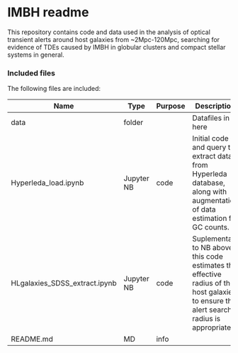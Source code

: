 # IMBH readme

This repository contains code and data used in the analysis of optical transient alerts around host galaxies from ~2Mpc-120Mpc, searching for evidence of TDEs caused by IMBH in globular clusters and compact stellar systems in general.
### Included files

The following files are included:

| Name                          | Type       | Purpose | Description                                                                                                                               |
|-------------------------------|------------|---------|-------------------------------------------------------------------------------------------------------------------------------------------|
| data                          | folder     |         | Datafiles in here                                                                                                                         |
| Hyperleda_load.ipynb          | Jupyter NB | code    | Initial code and query to extract data from Hyperleda database,  along with augmentation of data estimation for GC counts.                |
| HLgalaxies_SDSS_extract.ipynb | Jupyter NB | code    | Suplemental to NB above, this code estimates the effective radius  of the host galaxies to ensure the alert search radius is appropriate. |
| README.md                     | MD         | info    |                                                                                                                                           |
